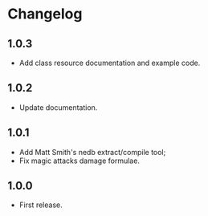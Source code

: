 # Changelog

## 1.0.3
- Add class resource documentation and example code.

## 1.0.2
- Update documentation.

## 1.0.1
- Add Matt Smith's nedb extract/compile tool;
- Fix magic attacks damage formulae.

## 1.0.0
- First release.